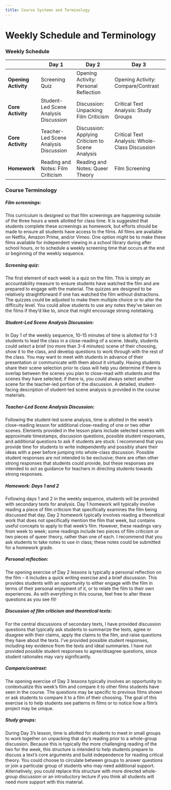 ```yaml
---
title: Course Systems and Terminology
---
```

# Weekly Schedule and Terminology

### Weekly Schedule

|                      	| **Day 1**                             	| **Day 2**                                        	| **Day 3**                                      	|
|----------------------	|---------------------------------------	|--------------------------------------------------	|------------------------------------------------	|
| **Opening Activity** 	| Screening Quiz                        	| Opening Activity: Personal Reflection            	| Opening Activity: Compare/Contrast             	|
| **Core Activity**    	| Student-Led Scene Analysis Discussion 	| Discussion: Unpacking Film Criticism             	| Critical Text Analysis: Study Groups           	|
| **Core Activity**    	| Teacher-Led Scene Analysis Discussion 	| Discussion: Applying Criticism to Scene Analysis 	| Critical Text Analysis: Whole-Class Discussion 	|
| **Homework**         	| Reading and Notes: Film Criticism     	| Reading and Notes: Queer Theory                  	| Film Screening                                 	|


### Course Terminology

##### Film screenings:

This curriculum is designed so that film screenings are happening outside of the three hours a week allotted for class time. It is suggested that students complete these screenings as homework, but efforts should be made to ensure all students have access to the films. All films are available on Netflix, Amazon Prime, and/or Vimeo. One option might be to make these films available for independent viewing in a school library during after school hours, or to schedule a weekly screening time that occurs at the end or beginning of the weekly sequence.

##### Screening quiz:

The first element of each week is a quiz on the film. This is simply an accountability measure to ensure students have watched the film and are prepared to engage with the material. The quizzes are designed to be relatively straightforward if one has watched the film without distractions. The quizzes could be adjusted to make them multiple choice or to alter the difficulty level. You could allow students to use any notes they’ve taken on the films if they’d like to, since that might encourage strong notetaking.

##### Student-Led Scene Analysis Discussion:

In Day 1 of the weekly sequence, 10-15 minutes of time is allotted for 1-3 students to lead the class in a close-reading of a scene. Ideally, students could select a brief (no more than 3-4 minutes) scene of their choosing, show it to the class, and develop questions to work through with the rest of the class. You may want to meet with students in advance of their presentation or communicate with them about it virtually. Having students share their scene selection prior to class will help you determine if there is overlap between the scenes you plan to close-read with students and the scenes they have selected; if there is, you could always select another scene for the teacher-led portion of the discussion. A detailed, student-facing description of student-led scene analysis is provided in the course materials.

##### Teacher-Led Scene Analysis Discussion:

Following the student-led scene analysis, time is allotted in the week’s close-reading lesson for additional close-reading of one or two other scenes. Elements provided in the lesson plans include selected scenes with approximate timestamps, discussion questions, possible student responses, and additional questions to ask if students are stuck. I recommend that you provide time for students to write independently and possibly share their ideas with a peer before jumping into whole-class discussion. Possible student responses are not intended to be exclusive; there are often other strong responses that students could provide, but these responses are intended to act as guidance for teachers in directing students towards strong responses.

##### Homework: Days 1 and 2

Following days 1 and 2 in the weekly sequence, students will be provided with secondary texts for analysis. Day 1 homework will typically involve reading a piece of film criticism that specifically examines the film being discussed that day. Day 2 homework typically involves reading a theoretical work that does not specifically mention the film that week, but contains useful concepts to apply to that week’s film. However, these readings vary from week to week; some readings include two pieces of film criticism or two pieces of queer theory, rather than one of each. I recommend that you ask students to take notes to use in class; these notes could be submitted for a homework grade.

##### Personal reflection:

The opening exercise of Day 2 lessons is typically a personal reflection on the film – it includes a quick writing exercise and a brief discussion.  This provides students with an opportunity to either engage with the film in terms of their personal enjoyment of it, or to relate the film to their own experiences. As with everything in this course, feel free to alter these questions as you see fit!

##### Discussion of film criticism and theoretical texts:

For the central discussions of secondary texts, I have provided discussion questions that typically ask students to summarize the texts, agree or disagree with their claims, apply the claims to the film, and raise questions they have about the texts. I’ve provided possible student responses, including key evidence from the texts and ideal summaries. I have not provided possible student responses to agree/disagree questions, since student rationales may vary significantly.

##### Compare/contrast:

The opening exercise of Day 3 lessons typically involves an opportunity to contextualize this week’s film and compare it to other films students have seen in the course. The questions may be specific to previous films shown or ask students to compare it to a film of their choosing. The goal of this exercise is to help students see patterns in films or to notice how a film’s project may be unique.

##### Study groups:

During Day 3’s lesson, time is allotted for students to meet in small groups to work together on unpacking that day’s reading prior to a whole-group discussion. Because this is typically the more challenging reading of the two for the week, this structure is intended to help students prepare to discuss a text’s core arguments and build independence for reading critical theory. You could choose to circulate between groups to answer questions or join a particular group of students who may need additional support. Alternatively, you could replace this structure with more directed whole-group discussion or an introductory lecture if you think all students will need more support with this material.
